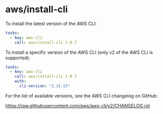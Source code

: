 # aws/install-cli

To install the latest version of the AWS CLI:

```yaml
tasks:
  - key: aws-cli
    call: aws/install-cli 1.0.7
```

To install a specific version of the AWS CLI (only v2 of the AWS CLI is supported):

```yaml
tasks:
  - key: aws-cli
    call: aws/install-cli 1.0.7
    with:
      cli-version: "2.15.13"
```

For the list of available versions, see the AWS CLI changelog on GitHub:

https://raw.githubusercontent.com/aws/aws-cli/v2/CHANGELOG.rst
